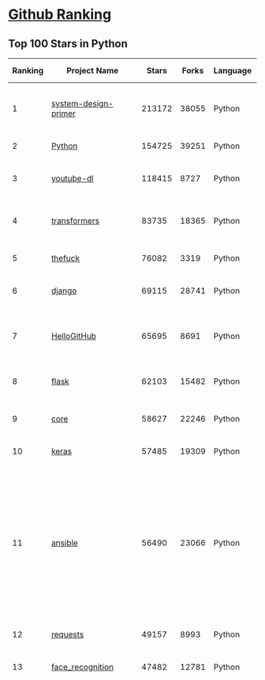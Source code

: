 [Github Ranking](../README.md)
==========

## Top 100 Stars in Python

| Ranking | Project Name | Stars | Forks | Language | Open Issues | Description | Last Commit |
| ------- | ------------ | ----- | ----- | -------- | ----------- | ----------- | ----------- |
| 1 | [system-design-primer](https://github.com/donnemartin/system-design-primer) | 213172 | 38055 | Python | 173 | Learn how to design large-scale systems. Prep for the system design interview.  Includes Anki flashcards. | 2023-02-26T08:12:37Z |
| 2 | [Python](https://github.com/TheAlgorithms/Python) | 154725 | 39251 | Python | 18 | All Algorithms implemented in Python | 2023-03-04T00:39:30Z |
| 3 | [youtube-dl](https://github.com/ytdl-org/youtube-dl) | 118415 | 8727 | Python | 3838 | Command-line program to download videos from YouTube.com and other video sites | 2023-03-04T17:54:20Z |
| 4 | [transformers](https://github.com/huggingface/transformers) | 83735 | 18365 | Python | 418 | 🤗 Transformers: State-of-the-art Machine Learning for Pytorch, TensorFlow, and JAX. | 2023-03-06T09:58:37Z |
| 5 | [thefuck](https://github.com/nvbn/thefuck) | 76082 | 3319 | Python | 211 | Magnificent app which corrects your previous console command. | 2023-03-04T12:12:10Z |
| 6 | [django](https://github.com/django/django) | 69115 | 28741 | Python | 0 | The Web framework for perfectionists with deadlines. | 2023-03-06T07:10:28Z |
| 7 | [HelloGitHub](https://github.com/521xueweihan/HelloGitHub) | 65695 | 8691 | Python | 88 | :octocat: 分享 GitHub 上有趣、入门级的开源项目。Share interesting, entry-level open source projects on GitHub. | 2023-03-01T02:58:06Z |
| 8 | [flask](https://github.com/pallets/flask) | 62103 | 15482 | Python | 3 | The Python micro framework for building web applications. | 2023-03-04T18:36:21Z |
| 9 | [core](https://github.com/home-assistant/core) | 58627 | 22246 | Python | 2198 | :house_with_garden: Open source home automation that puts local control and privacy first. | 2023-03-06T09:53:11Z |
| 10 | [keras](https://github.com/keras-team/keras) | 57485 | 19309 | Python | 279 | Deep Learning for humans | 2023-03-06T08:49:44Z |
| 11 | [ansible](https://github.com/ansible/ansible) | 56490 | 23066 | Python | 648 | Ansible is a radically simple IT automation platform that makes your applications and systems easier to deploy and maintain. Automate everything from code deployment to network configuration to cloud management, in a language that approaches plain English, using SSH, with no agents to install on remote systems. https://docs.ansible.com. | 2023-03-03T21:10:40Z |
| 12 | [requests](https://github.com/psf/requests) | 49157 | 8993 | Python | 201 | A simple, yet elegant, HTTP library. | 2023-03-03T20:39:07Z |
| 13 | [face_recognition](https://github.com/ageitgey/face_recognition) | 47482 | 12781 | Python | 681 | The world's simplest facial recognition api for Python and the command line | 2023-02-21T07:58:56Z |
| 14 | [funNLP](https://github.com/fighting41love/funNLP) | 47322 | 12163 | Python | 11 | 中英文敏感词、语言检测、中外手机/电话归属地/运营商查询、名字推断性别、手机号抽取、身份证抽取、邮箱抽取、中日文人名库、中文缩写库、拆字词典、词汇情感值、停用词、反动词表、暴恐词表、繁简体转换、英文模拟中文发音、汪峰歌词生成器、职业名称词库、同义词库、反义词库、否定词库、汽车品牌词库、汽车零件词库、连续英文切割、各种中文词向量、公司名字大全、古诗词库、IT词库、财经词库、成语词库、地名词库、历史名人词库、诗词词库、医学词库、饮食词库、法律词库、汽车词库、动物词库、中文聊天语料、中文谣言数据、百度中文问答数据集、句子相似度匹配算法集合、bert资源、文本生成&摘要相关工具、cocoNLP信息抽取工具、国内电话号码正则匹配、清华大学XLORE:中英文跨语言百科知识图谱、清华大学人工智能技术系列报告、自然语言生成、NLU太难了系列、自动对联数据及机器人、用户名黑名单列表、罪名法务名词及分类模型、微信公众号语料、cs224n深度学习自然语言处理课程、中文手写汉字识别、中文自然语言处理 语料/数据集、变量命名神器、分词语料库+代码、任务型对话英文数据集、ASR 语音数据集 + 基于深度学习的中文语音识别系统、笑声检测器、Microsoft多语言数字/单位/如日期时间识别包、中华新华字典数据库及api(包括常用歇后语、成语、词语和汉字)、文档图谱自动生成、SpaCy 中文模型、Common Voice语音识别数据集新版、神经网络关系抽取、基于bert的命名实体识别、关键词(Keyphrase)抽取包pke、基于医疗领域知识图谱的问答系统、基于依存句法与语义角色标注的事件三元组抽取、依存句法分析4万句高质量标注数据、cnocr：用来做中文OCR的Python3包、中文人物关系知识图谱项目、中文nlp竞赛项目及代码汇总、中文字符数据、speech-aligner: 从“人声语音”及其“语言文本”产生音素级别时间对齐标注的工具、AmpliGraph: 知识图谱表示学习(Python)库：知识图谱概念链接预测、Scattertext 文本可视化(python)、语言/知识表示工具：BERT & ERNIE、中文对比英文自然语言处理NLP的区别综述、Synonyms中文近义词工具包、HarvestText领域自适应文本挖掘工具（新词发现-情感分析-实体链接等）、word2word：(Python)方便易用的多语言词-词对集：62种语言/3,564个多语言对、语音识别语料生成工具：从具有音频/字幕的在线视频创建自动语音识别(ASR)语料库、构建医疗实体识别的模型（包含词典和语料标注）、单文档非监督的关键词抽取、Kashgari中使用gpt-2语言模型、开源的金融投资数据提取工具、文本自动摘要库TextTeaser: 仅支持英文、人民日报语料处理工具集、一些关于自然语言的基本模型、基于14W歌曲知识库的问答尝试--功能包括歌词接龙and已知歌词找歌曲以及歌曲歌手歌词三角关系的问答、基于Siamese bilstm模型的相似句子判定模型并提供训练数据集和测试数据集、用Transformer编解码模型实现的根据Hacker News文章标题自动生成评论、用BERT进行序列标记和文本分类的模板代码、LitBank：NLP数据集——支持自然语言处理和计算人文学科任务的100部带标记英文小说语料、百度开源的基准信息抽取系统、虚假新闻数据集、Facebook: LAMA语言模型分析，提供Transformer-XL/BERT/ELMo/GPT预训练语言模型的统一访问接口、CommonsenseQA：面向常识的英文QA挑战、中文知识图谱资料、数据及工具、各大公司内部里大牛分享的技术文档 PDF 或者 PPT、自然语言生成SQL语句（英文）、中文NLP数据增强（EDA）工具、英文NLP数据增强工具 、基于医药知识图谱的智能问答系统、京东商品知识图谱、基于mongodb存储的军事领域知识图谱问答项目、基于远监督的中文关系抽取、语音情感分析、中文ULMFiT-情感分析-文本分类-语料及模型、一个拍照做题程序、世界各国大规模人名库、一个利用有趣中文语料库 qingyun 训练出来的中文聊天机器人、中文聊天机器人seqGAN、省市区镇行政区划数据带拼音标注、教育行业新闻语料库包含自动文摘功能、开放了对话机器人-知识图谱-语义理解-自然语言处理工具及数据、中文知识图谱：基于百度百科中文页面-抽取三元组信息-构建中文知识图谱、masr: 中文语音识别-提供预训练模型-高识别率、Python音频数据增广库、中文全词覆盖BERT及两份阅读理解数据、ConvLab：开源多域端到端对话系统平台、中文自然语言处理数据集、基于最新版本rasa搭建的对话系统、基于TensorFlow和BERT的管道式实体及关系抽取、一个小型的证券知识图谱/知识库、复盘所有NLP比赛的TOP方案、OpenCLaP：多领域开源中文预训练语言模型仓库、UER：基于不同语料+编码器+目标任务的中文预训练模型仓库、中文自然语言处理向量合集、基于金融-司法领域(兼有闲聊性质)的聊天机器人、g2pC：基于上下文的汉语读音自动标记模块、Zincbase 知识图谱构建工具包、诗歌质量评价/细粒度情感诗歌语料库、快速转化「中文数字」和「阿拉伯数字」、百度知道问答语料库、基于知识图谱的问答系统、jieba_fast 加速版的jieba、正则表达式教程、中文阅读理解数据集、基于BERT等最新语言模型的抽取式摘要提取、Python利用深度学习进行文本摘要的综合指南、知识图谱深度学习相关资料整理、维基大规模平行文本语料、StanfordNLP 0.2.0：纯Python版自然语言处理包、NeuralNLP-NeuralClassifier：腾讯开源深度学习文本分类工具、端到端的封闭域对话系统、中文命名实体识别：NeuroNER vs. BertNER、新闻事件线索抽取、2019年百度的三元组抽取比赛：“科学空间队”源码、基于依存句法的开放域文本知识三元组抽取和知识库构建、中文的GPT2训练代码、ML-NLP - 机器学习(Machine Learning)NLP面试中常考到的知识点和代码实现、nlp4han:中文自然语言处理工具集(断句/分词/词性标注/组块/句法分析/语义分析/NER/N元语法/HMM/代词消解/情感分析/拼写检查、XLM：Facebook的跨语言预训练语言模型、用基于BERT的微调和特征提取方法来进行知识图谱百度百科人物词条属性抽取、中文自然语言处理相关的开放任务-数据集-当前最佳结果、CoupletAI - 基于CNN+Bi-LSTM+Attention 的自动对对联系统、抽象知识图谱、MiningZhiDaoQACorpus - 580万百度知道问答数据挖掘项目、brat rapid annotation tool: 序列标注工具、大规模中文知识图谱数据：1.4亿实体、数据增强在机器翻译及其他nlp任务中的应用及效果、allennlp阅读理解:支持多种数据和模型、PDF表格数据提取工具 、 Graphbrain：AI开源软件库和科研工具，目的是促进自动意义提取和文本理解以及知识的探索和推断、简历自动筛选系统、基于命名实体识别的简历自动摘要、中文语言理解测评基准，包括代表性的数据集&基准模型&语料库&排行榜、树洞 OCR 文字识别 、从包含表格的扫描图片中识别表格和文字、语声迁移、Python口语自然语言处理工具集(英文)、 similarity：相似度计算工具包，java编写、海量中文预训练ALBERT模型 、Transformers 2.0 、基于大规模音频数据集Audioset的音频增强 、Poplar：网页版自然语言标注工具、图片文字去除，可用于漫画翻译 、186种语言的数字叫法库、Amazon发布基于知识的人-人开放领域对话数据集 、中文文本纠错模块代码、繁简体转换 、 Python实现的多种文本可读性评价指标、类似于人名/地名/组织机构名的命名体识别数据集 、东南大学《知识图谱》研究生课程(资料)、. 英文拼写检查库 、 wwsearch是企业微信后台自研的全文检索引擎、CHAMELEON：深度学习新闻推荐系统元架构 、 8篇论文梳理BERT相关模型进展与反思、DocSearch：免费文档搜索引擎、 LIDA：轻量交互式对话标注工具 、aili - the fastest in-memory index in the East 东半球最快并发索引 、知识图谱车音工作项目、自然语言生成资源大全 、中日韩分词库mecab的Python接口库、中文文本摘要/关键词提取、汉字字符特征提取器 (featurizer)，提取汉字的特征（发音特征、字形特征）用做深度学习的特征、中文生成任务基准测评 、中文缩写数据集、中文任务基准测评 - 代表性的数据集-基准(预训练)模型-语料库-baseline-工具包-排行榜、PySS3：面向可解释AI的SS3文本分类器机器可视化工具 、中文NLP数据集列表、COPE - 格律诗编辑程序、doccano：基于网页的开源协同多语言文本标注工具 、PreNLP：自然语言预处理库、简单的简历解析器，用来从简历中提取关键信息、用于中文闲聊的GPT2模型：GPT2-chitchat、基于检索聊天机器人多轮响应选择相关资源列表(Leaderboards、Datasets、Papers)、(Colab)抽象文本摘要实现集锦(教程 、词语拼音数据、高效模糊搜索工具、NLP数据增广资源集、微软对话机器人框架 、 GitHub Typo Corpus：大规模GitHub多语言拼写错误/语法错误数据集、TextCluster：短文本聚类预处理模块 Short text cluster、面向语音识别的中文文本规范化、BLINK：最先进的实体链接库、BertPunc：基于BERT的最先进标点修复模型、Tokenizer：快速、可定制的文本词条化库、中文语言理解测评基准，包括代表性的数据集、基准(预训练)模型、语料库、排行榜、spaCy 医学文本挖掘与信息提取 、 NLP任务示例项目代码集、 python拼写检查库、chatbot-list - 行业内关于智能客服、聊天机器人的应用和架构、算法分享和介绍、语音质量评价指标(MOSNet, BSSEval, STOI, PESQ, SRMR)、 用138GB语料训练的法文RoBERTa预训练语言模型 、BERT-NER-Pytorch：三种不同模式的BERT中文NER实验、无道词典 - 有道词典的命令行版本，支持英汉互查和在线查询、2019年NLP亮点回顾、 Chinese medical dialogue data 中文医疗对话数据集 、最好的汉字数字(中文数字)-阿拉伯数字转换工具、 基于百科知识库的中文词语多词义/义项获取与特定句子词语语义消歧、awesome-nlp-sentiment-analysis - 情感分析、情绪原因识别、评价对象和评价词抽取、LineFlow：面向所有深度学习框架的NLP数据高效加载器、中文医学NLP公开资源整理 、MedQuAD：(英文)医学问答数据集、将自然语言数字串解析转换为整数和浮点数、Transfer Learning in Natural Language Processing (NLP) 、面向语音识别的中文/英文发音辞典、Tokenizers：注重性能与多功能性的最先进分词器、CLUENER 细粒度命名实体识别 Fine Grained Named Entity Recognition、 基于BERT的中文命名实体识别、中文谣言数据库、NLP数据集/基准任务大列表、nlp相关的一些论文及代码, 包括主题模型、词向量(Word Embedding)、命名实体识别(NER)、文本分类(Text Classificatin)、文本生成(Text Generation)、文本相似性(Text Similarity)计算等，涉及到各种与nlp相关的算法，基于keras和tensorflow 、Python文本挖掘/NLP实战示例、 Blackstone：面向非结构化法律文本的spaCy pipeline和NLP模型通过同义词替换实现文本“变脸” 、中文 预训练 ELECTREA 模型: 基于对抗学习 pretrain Chinese Model 、albert-chinese-ner - 用预训练语言模型ALBERT做中文NER 、基于GPT2的特定主题文本生成/文本增广、开源预训练语言模型合集、多语言句向量包、编码、标记和实现：一种可控高效的文本生成方法、 英文脏话大列表 、attnvis：GPT2、BERT等transformer语言模型注意力交互可视化、CoVoST：Facebook发布的多语种语音-文本翻译语料库，包括11种语言(法语、德语、荷兰语、俄语、西班牙语、意大利语、土耳其语、波斯语、瑞典语、蒙古语和中文)的语音、文字转录及英文译文、Jiagu自然语言处理工具 - 以BiLSTM等模型为基础，提供知识图谱关系抽取 中文分词 词性标注 命名实体识别 情感分析 新词发现 关键词 文本摘要 文本聚类等功能、用unet实现对文档表格的自动检测，表格重建、NLP事件提取文献资源列表 、 金融领域自然语言处理研究资源大列表、CLUEDatasetSearch - 中英文NLP数据集：搜索所有中文NLP数据集，附常用英文NLP数据集 、medical_NER - 中文医学知识图谱命名实体识别 、(哈佛)讲因果推理的免费书、知识图谱相关学习资料/数据集/工具资源大列表、Forte：灵活强大的自然语言处理pipeline工具集 、Python字符串相似性算法库、PyLaia：面向手写文档分析的深度学习工具包、TextFooler：针对文本分类/推理的对抗文本生成模块、Haystack：灵活、强大的可扩展问答(QA)框架、中文关键短语抽取工具 | 2023-02-13T06:24:55Z |
| 15 | [you-get](https://github.com/soimort/you-get) | 46788 | 9179 | Python | 0 | :arrow_double_down: Dumb downloader that scrapes the web | 2023-03-05T01:34:45Z |
| 16 | [localstack](https://github.com/localstack/localstack) | 46109 | 3488 | Python | 300 | 💻  A fully functional local AWS cloud stack. Develop and test your cloud & Serverless apps offline! | 2023-03-06T08:11:13Z |
| 17 | [PayloadsAllTheThings](https://github.com/swisskyrepo/PayloadsAllTheThings) | 45730 | 12147 | Python | 0 | A list of useful payloads and bypass for Web Application Security and Pentest/CTF | 2023-03-05T11:07:27Z |
| 18 | [big-list-of-naughty-strings](https://github.com/minimaxir/big-list-of-naughty-strings) | 44616 | 2120 | Python | 61 | The Big List of Naughty Strings is a list of strings which have a high probability of causing issues when used as user-input data. | 2023-03-03T11:21:30Z |
| 19 | [stable-diffusion-webui](https://github.com/AUTOMATIC1111/stable-diffusion-webui) | 44161 | 8158 | Python | 1474 | Stable Diffusion web UI | 2023-03-06T03:44:13Z |
| 20 | [rich](https://github.com/Textualize/rich) | 42307 | 1507 | Python | 72 | Rich is a Python library for rich text and beautiful formatting in the terminal. | 2023-03-06T09:51:36Z |
| 21 | [pandas](https://github.com/pandas-dev/pandas) | 37087 | 15850 | Python | 3551 | Flexible and powerful data analysis / manipulation library for Python, providing labeled data structures similar to R data.frame objects, statistical functions, and much more | 2023-03-06T08:39:01Z |
| 22 | [yolov5](https://github.com/ultralytics/yolov5) | 35911 | 13020 | Python | 229 | YOLOv5 🚀 in PyTorch > ONNX > CoreML > TFLite | 2023-03-05T15:52:32Z |
| 23 | [cheat.sh](https://github.com/chubin/cheat.sh) | 34809 | 1664 | Python | 102 | the only cheat sheet you need | 2022-12-14T00:11:31Z |
| 24 | [12306](https://github.com/testerSunshine/12306) | 30934 | 9421 | Python | 216 | 12306智能刷票，订票 | 2022-11-21T21:36:52Z |
| 25 | [mitmproxy](https://github.com/mitmproxy/mitmproxy) | 30278 | 3625 | Python | 240 | An interactive TLS-capable intercepting HTTP proxy for penetration testers and software developers. | 2023-03-05T22:38:56Z |
| 26 | [certbot](https://github.com/certbot/certbot) | 29692 | 3332 | Python | 486 | Certbot is EFF's tool to obtain certs from Let's Encrypt and (optionally) auto-enable HTTPS on your server.  It can also act as a client for any other CA that uses the ACME protocol. | 2023-03-05T17:57:43Z |
| 27 | [hackingtool](https://github.com/Z4nzu/hackingtool) | 28979 | 3303 | Python | 9 | ALL IN ONE Hacking Tool For Hackers | 2023-03-05T08:13:02Z |
| 28 | [diagrams](https://github.com/mingrammer/diagrams) | 27959 | 1719 | Python | 240 | :art: Diagram as Code for prototyping cloud system architectures | 2023-03-06T08:58:17Z |
| 29 | [GFPGAN](https://github.com/TencentARC/GFPGAN) | 27007 | 4170 | Python | 188 | GFPGAN aims at developing Practical Algorithms for Real-world Face Restoration. | 2023-03-04T14:14:33Z |
| 30 | [httpie](https://github.com/httpie/httpie) | 26663 | 3749 | Python | 130 | 🥧 HTTPie for Terminal — modern, user-friendly command-line HTTP client for the API era. JSON support, colors, sessions, downloads, plugins & more. | 2023-02-02T16:06:57Z |
| 31 | [sqlmap](https://github.com/sqlmapproject/sqlmap) | 26277 | 5169 | Python | 53 | Automatic SQL injection and database takeover tool | 2023-03-04T22:30:16Z |
| 32 | [YouCompleteMe](https://github.com/ycm-core/YouCompleteMe) | 24621 | 2796 | Python | 13 | A code-completion engine for Vim | 2023-03-03T08:03:00Z |
| 33 | [tqdm](https://github.com/tqdm/tqdm) | 24152 | 1225 | Python | 326 | A Fast, Extensible Progress Bar for Python and CLI | 2023-03-05T02:45:11Z |
| 34 | [python-fire](https://github.com/google/python-fire) | 24073 | 1370 | Python | 107 | Python Fire is a library for automatically generating command line interfaces (CLIs) from absolutely any Python object. | 2023-03-05T18:53:22Z |
| 35 | [Depix](https://github.com/beurtschipper/Depix) | 23278 | 2860 | Python | 0 | Recovers passwords from pixelized screenshots | 2022-09-07T17:09:00Z |
| 36 | [CheatSheetSeries](https://github.com/OWASP/CheatSheetSeries) | 23105 | 3345 | Python | 25 | The OWASP Cheat Sheet Series was created to provide a concise collection of high value information on specific application security topics. | 2023-03-04T04:20:47Z |
| 37 | [numpy](https://github.com/numpy/numpy) | 22850 | 7820 | Python | 1975 | The fundamental package for scientific computing with Python. | 2023-03-06T09:44:40Z |
| 38 | [redash](https://github.com/getredash/redash) | 22720 | 3936 | Python | 509 | Make Your Company Data Driven. Connect to any data source, easily visualize, dashboard and share your data. | 2023-03-05T22:43:39Z |
| 39 | [glances](https://github.com/nicolargo/glances) | 22380 | 1364 | Python | 238 | Glances an Eye on your system. A top/htop alternative for GNU/Linux, BSD, Mac OS and Windows operating systems. | 2023-03-05T13:59:35Z |
| 40 | [algorithms](https://github.com/keon/algorithms) | 22229 | 4447 | Python | 59 | Minimal examples of data structures and algorithms in Python | 2023-02-22T11:35:32Z |
| 41 | [spleeter](https://github.com/deezer/spleeter) | 21816 | 2389 | Python | 168 | Deezer source separation library including pretrained models. | 2023-02-20T00:23:32Z |
| 42 | [algo](https://github.com/wangzheng0822/algo) | 21738 | 6932 | Python | 101 | 数据结构和算法必知必会的50个代码实现 | 2022-11-04T12:46:41Z |
| 43 | [30-Days-Of-Python](https://github.com/Asabeneh/30-Days-Of-Python) | 21403 | 4593 | Python | 65 | 30 days of Python programming challenge is a step-by-step guide to learn the Python programming language in 30 days. This challenge may take more than100 days, follow your own pace.  | 2023-03-05T18:40:20Z |
| 44 | [NLP-progress](https://github.com/sebastianruder/NLP-progress) | 21384 | 3560 | Python | 33 | Repository to track the progress in Natural Language Processing (NLP), including the datasets and the current state-of-the-art for the most common NLP tasks. | 2023-02-24T12:43:00Z |
| 45 | [python-telegram-bot](https://github.com/python-telegram-bot/python-telegram-bot) | 21223 | 4642 | Python | 15 | We have made you a wrapper you can't refuse | 2023-03-05T15:22:46Z |
| 46 | [fairseq](https://github.com/facebookresearch/fairseq) | 21088 | 5276 | Python | 812 | Facebook AI Research Sequence-to-Sequence Toolkit written in Python. | 2023-03-06T09:17:16Z |
| 47 | [celery](https://github.com/celery/celery) | 21055 | 4441 | Python | 537 | Distributed Task Queue (development branch) | 2023-03-05T22:15:11Z |
| 48 | [tornado](https://github.com/tornadoweb/tornado) | 21006 | 5494 | Python | 195 | Tornado is a Python web framework and asynchronous networking library, originally developed at FriendFeed. | 2023-02-21T21:41:48Z |
| 49 | [macOS-Security-and-Privacy-Guide](https://github.com/drduh/macOS-Security-and-Privacy-Guide) | 19987 | 1419 | Python | 13 | Guide to securing and improving privacy on macOS | 2022-12-26T19:09:54Z |
| 50 | [jumpserver](https://github.com/jumpserver/jumpserver) | 19930 | 4807 | Python | 125 | JumpServer 是广受欢迎的开源堡垒机，是符合 4A 规范的专业运维安全审计系统。 | 2023-03-06T08:00:09Z |
| 51 | [labelImg](https://github.com/heartexlabs/labelImg) | 19291 | 5784 | Python | 370 | LabelImg is now part of the Label Studio community. The popular image annotation tool created by Tzutalin is no longer actively being developed, but you can check out Label Studio, the open source data labeling tool for images, text, hypertext, audio, video and time-series data. | 2023-02-27T08:16:36Z |
| 52 | [cookiecutter](https://github.com/cookiecutter/cookiecutter) | 19054 | 1798 | Python | 194 | A cross-platform command-line utility that creates projects from cookiecutters (project templates), e.g. Python package projects, C projects. | 2023-02-16T12:33:05Z |
| 53 | [Real-ESRGAN](https://github.com/xinntao/Real-ESRGAN) | 18494 | 2003 | Python | 327 | Real-ESRGAN aims at developing Practical Algorithms for General Image/Video Restoration. | 2023-02-27T21:38:11Z |
| 54 | [Open-Assistant](https://github.com/LAION-AI/Open-Assistant) | 17908 | 1355 | Python | 295 | OpenAssistant is a chat-based assistant that understands tasks, can interact with third-party systems, and retrieve information dynamically to do so. | 2023-03-06T09:59:38Z |
| 55 | [jina](https://github.com/jina-ai/jina) | 17630 | 2048 | Python | 27 | 🔮 Build multimodal AI services via cloud native technologies · Neural Search · Generative AI · Cloud Native | 2023-03-03T16:40:10Z |
| 56 | [gpt-2](https://github.com/openai/gpt-2) | 17496 | 4402 | Python | 114 | Code for the paper "Language Models are Unsupervised Multitask Learners" | 2023-02-02T16:27:01Z |
| 57 | [zulip](https://github.com/zulip/zulip) | 17368 | 6062 | Python | 1779 | Zulip server and web application. Open-source team chat that helps teams stay productive and focused. | 2023-03-06T09:57:58Z |
| 58 | [Gooey](https://github.com/chriskiehl/Gooey) | 17362 | 932 | Python | 120 | Turn (almost) any Python command line program into a full GUI application with one line | 2022-12-28T06:35:36Z |
| 59 | [EasyOCR](https://github.com/JaidedAI/EasyOCR) | 17175 | 2487 | Python | 169 | Ready-to-use OCR with 80+ supported languages and all popular writing scripts including Latin, Chinese, Arabic, Devanagari, Cyrillic and etc. | 2023-03-02T05:33:50Z |
| 60 | [proxy_pool](https://github.com/jhao104/proxy_pool) | 17150 | 4485 | Python | 229 | Python爬虫代理IP池(proxy pool) | 2023-02-24T03:36:19Z |
| 61 | [kitty](https://github.com/kovidgoyal/kitty) | 17933 | 807 | Python | 14 | Cross-platform, fast, feature-rich, GPU based terminal | 2023-03-06T04:29:20Z |
| 62 | [Open-Assistant](https://github.com/LAION-AI/Open-Assistant) | 17908 | 1355 | Python | 295 | OpenAssistant is a chat-based assistant that understands tasks, can interact with third-party systems, and retrieve information dynamically to do so. | 2023-03-06T09:59:38Z |
| 63 | [PythonRobotics](https://github.com/AtsushiSakai/PythonRobotics) | 17666 | 5550 | Python | 13 | Python sample codes for robotics algorithms. | 2023-02-26T05:02:26Z |
| 64 | [gpt-2](https://github.com/openai/gpt-2) | 17496 | 4402 | Python | 114 | Code for the paper "Language Models are Unsupervised Multitask Learners" | 2023-02-02T16:27:01Z |
| 65 | [Gooey](https://github.com/chriskiehl/Gooey) | 17362 | 932 | Python | 120 | Turn (almost) any Python command line program into a full GUI application with one line | 2022-12-28T06:35:36Z |
| 66 | [matplotlib](https://github.com/matplotlib/matplotlib) | 16961 | 6755 | Python | 1546 | matplotlib: plotting with Python | 2023-03-06T09:26:22Z |
| 67 | [luigi](https://github.com/spotify/luigi) | 16373 | 2355 | Python | 83 | Luigi is a Python module that helps you build complex pipelines of batch jobs. It handles dependency resolution, workflow management, visualization etc. It also comes with Hadoop support built in.  | 2023-02-25T02:51:34Z |
| 68 | [reddit](https://github.com/reddit-archive/reddit) | 16338 | 2904 | Python | 0 | historical code from reddit.com | 2017-10-17T19:57:07Z |
| 69 | [ungoogled-chromium](https://github.com/ungoogled-software/ungoogled-chromium) | 16179 | 735 | Python | 121 | Google Chromium, sans integration with Google | 2023-03-05T17:55:12Z |
| 70 | [mkdocs](https://github.com/mkdocs/mkdocs) | 16002 | 2196 | Python | 117 | Project documentation with Markdown. | 2023-03-06T08:50:27Z |
| 71 | [zipline](https://github.com/quantopian/zipline) | 15856 | 4543 | Python | 324 | Zipline, a Pythonic Algorithmic Trading Library | 2023-02-14T17:14:33Z |
| 72 | [python-spider](https://github.com/Jack-Cherish/python-spider) | 15847 | 5722 | Python | 8 | :rainbow:Python3网络爬虫实战：淘宝、京东、网易云、B站、12306、抖音、笔趣阁、漫画小说下载、音乐电影下载等 | 2022-11-21T09:14:21Z |
| 73 | [pyspider](https://github.com/binux/pyspider) | 15763 | 3673 | Python | 269 | A Powerful Spider(Web Crawler) System in Python. | 2022-11-20T06:11:59Z |
| 74 | [rasa](https://github.com/RasaHQ/rasa) | 15722 | 4255 | Python | 1 | 💬   Open source machine learning framework to automate text- and voice-based conversations: NLU, dialogue management, connect to Slack, Facebook, and more - Create chatbots and voice assistants | 2023-03-06T01:31:13Z |
| 75 | [modern-cpp-features](https://github.com/AnthonyCalandra/modern-cpp-features) | 15705 | 1775 | Python | 7 | A cheatsheet of modern C++ language and library features. | 2023-03-06T04:35:05Z |
| 76 | [prophet](https://github.com/facebook/prophet) | 15567 | 4374 | Python | 297 | Tool for producing high quality forecasts for time series data that has multiple seasonality with linear or non-linear growth. | 2023-02-28T18:26:38Z |
| 77 | [magic-wormhole](https://github.com/magic-wormhole/magic-wormhole) | 15557 | 565 | Python | 138 | get things from one computer to another, safely | 2023-01-17T07:26:10Z |
| 78 | [datasets](https://github.com/huggingface/datasets) | 15401 | 2045 | Python | 452 | 🤗 The largest hub of ready-to-use datasets for ML models with fast, easy-to-use and efficient data manipulation tools | 2023-03-05T17:44:39Z |
| 79 | [InstaPy](https://github.com/InstaPy/InstaPy) | 15099 | 3683 | Python | 414 | 📷 Instagram Bot - Tool for automated Instagram interactions | 2023-02-03T14:42:07Z |
| 80 | [inter](https://github.com/rsms/inter) | 15065 | 363 | Python | 86 | The Inter font family | 2022-10-24T16:33:20Z |
| 81 | [pyxel](https://github.com/kitao/pyxel) | 11505 | 728 | Python | 12 | A retro game engine for Python | 2023-03-04T03:33:58Z |
| 82 | [allennlp](https://github.com/allenai/allennlp) | 11416 | 2242 | Python | 80 | An open-source NLP research library, built on PyTorch. | 2022-11-22T23:28:35Z |
| 83 | [clip-as-service](https://github.com/jina-ai/clip-as-service) | 11371 | 2013 | Python | 258 | 🏄 Embed/reason/rank images and sentences with CLIP models | 2023-03-03T10:41:24Z |
| 84 | [XSStrike](https://github.com/s0md3v/XSStrike) | 11300 | 1726 | Python | 43 | Most advanced XSS scanner. | 2023-02-06T14:34:07Z |
| 85 | [dgl](https://github.com/dmlc/dgl) | 11230 | 2721 | Python | 280 | Python package built to ease deep learning on graph, on top of existing DL frameworks. | 2023-03-06T09:58:44Z |
| 86 | [dvc](https://github.com/iterative/dvc) | 11183 | 1034 | Python | 583 | 🦉Data Version Control \| Git for Data & Models \| ML Experiments Management | 2023-03-06T09:56:45Z |
| 87 | [PaddleHub](https://github.com/PaddlePaddle/PaddleHub) | 11171 | 1975 | Python | 522 | Awesome pre-trained models toolkit based on PaddlePaddle. (400+ models including Image, Text, Audio, Video and Cross-Modal with Easy Inference & Serving) | 2023-02-20T06:26:36Z |
| 88 | [spotify-downloader](https://github.com/spotDL/spotify-downloader) | 11050 | 1217 | Python | 5 | Download your Spotify playlists and songs along with album art and metadata (from YouTube if a match is found). | 2023-03-06T06:24:51Z |
| 89 | [mycli](https://github.com/dbcli/mycli) | 10788 | 641 | Python | 181 | A Terminal Client for MySQL with AutoCompletion and Syntax Highlighting. | 2022-11-09T10:17:04Z |
| 90 | [dask](https://github.com/dask/dask) | 10776 | 1598 | Python | 749 | Parallel computing with task scheduling | 2023-03-06T08:53:16Z |
| 91 | [schedule](https://github.com/dbader/schedule) | 10611 | 905 | Python | 138 | Python job scheduling for humans. | 2023-02-28T14:55:22Z |
| 92 | [Pillow](https://github.com/python-pillow/Pillow) | 10582 | 1989 | Python | 91 | Python Imaging Library (Fork) | 2023-03-06T10:01:28Z |
| 93 | [detr](https://github.com/facebookresearch/detr) | 10516 | 1931 | Python | 196 | End-to-End Object Detection with Transformers | 2023-02-23T20:19:02Z |
| 94 | [sympy](https://github.com/sympy/sympy) | 10368 | 3885 | Python | 4064 | A computer algebra system written in pure Python | 2023-03-06T05:26:42Z |
| 95 | [DeepFaceLive](https://github.com/iperov/DeepFaceLive) | 10357 | 1378 | Python | 1 | Real-time face swap for PC streaming or video calls | 2023-02-28T20:30:44Z |
| 96 | [stylegan2](https://github.com/NVlabs/stylegan2) | 10258 | 2479 | Python | 0 | StyleGAN2 - Official TensorFlow Implementation | 2021-12-22T19:18:36Z |
| 97 | [unilm](https://github.com/microsoft/unilm) | 10211 | 1611 | Python | 281 | Large-scale Self-supervised Pre-training Across Tasks, Languages, and Modalities | 2023-03-04T15:48:50Z |
| 98 | [moviepy](https://github.com/Zulko/moviepy) | 10160 | 1340 | Python | 284 | Video editing with Python | 2023-02-22T04:49:31Z |
| 99 | [faceai](https://github.com/vipstone/faceai) | 9954 | 2439 | Python | 33 | 一款入门级的人脸、视频、文字检测以及识别的项目. | 2020-04-16T12:16:19Z |
| 100 | [airbyte](https://github.com/airbytehq/airbyte) | 9853 | 2468 | Python | 3724 | Data integration platform for ELT pipelines from APIs, databases & files to warehouses & lakes. | 2023-03-06T09:45:43Z |

